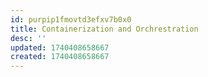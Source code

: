 ```yaml
---
id: purpip1fmovtd3efxv7b0x0
title: Containerization and Orchrestration
desc: ''
updated: 1740408658667
created: 1740408658667
---
```

